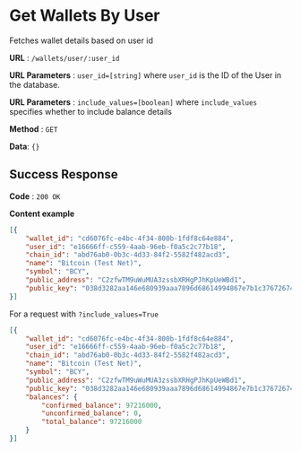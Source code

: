 # Get Wallets By User

Fetches wallet details based on user id

**URL** : `/wallets/user/:user_id`

**URL Parameters** : `user_id=[string]` where `user_id` is the ID of the User in the
database.

**URL Parameters** : `include_values=[boolean]` where `include_values` specifies whether to include balance details

**Method** : `GET`

**Data**: `{}`

## Success Response

**Code** : `200 OK`

**Content example**

```json
[{
	"wallet_id": "cd6076fc-e4bc-4f34-800b-1fdf8c64e884",
	"user_id": "e16666ff-c559-4aab-96eb-f0a5c2c77b18",
	"chain_id": "abd76ab0-0b3c-4d33-84f2-5582f482acd3",
	"name": "Bitcoin (Test Net)",
	"symbol": "BCY",
	"public_address": "C2zfwTM9uWuMUA3zssbXRHgPJhKpUeWBd1",
	"public_key": "038d3282aa146e680939aaa7896d68614994867e7b1c37672674c8cb47ba33b671"
}]
```

For a request with `?include_values=True`

```json
[{
	"wallet_id": "cd6076fc-e4bc-4f34-800b-1fdf8c64e884",
	"user_id": "e16666ff-c559-4aab-96eb-f0a5c2c77b18",
	"chain_id": "abd76ab0-0b3c-4d33-84f2-5582f482acd3",
	"name": "Bitcoin (Test Net)",
	"symbol": "BCY",
	"public_address": "C2zfwTM9uWuMUA3zssbXRHgPJhKpUeWBd1",
	"public_key": "038d3282aa146e680939aaa7896d68614994867e7b1c37672674c8cb47ba33b671",
	"balances": {
		"confirmed_balance": 97216000,
		"unconfirmed_balance": 0,
		"total_balance": 97216000
	}
}]
```